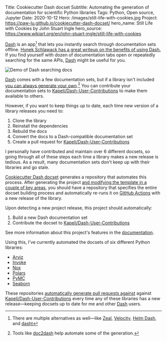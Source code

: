 Title: Cookiecutter Dash docset
Subtitle: Automating the generation of documentation for scientific Python libraries
Tags: Python, Open source, Jupyter
Date: 2020-10-12
Hero: /images/still-life-with-cookies.jpg
Project: https://paw-lu.github.io/cookiecutter-dash-docset/
hero_name: Still Life with Cookies by John Stuart Ingle
hero_source: https://www.wikiart.org/en/john-stuart-ingle/still-life-with-cookies

[Dash] is an app[^1] that lets you instantly search through documentation sets offline.
[Hynek Schlawack has a great writeup on the benefits of using Dash.](https://hynek.me/articles/productive-fruit-fly-programmer/)
If you find yourself
with dozen of documentation tabs open
or repeatedly searching for the same APIs,
[Dash] might be useful for you.

![Demo of Dash searching docs]({static}/images/dash_demo.gif)

[Dash] comes with a few documentation sets,
but if a library isn't included
[you can always generate your own](https://kapeli.com/docsets).[^2]
You can contribute your documentation sets to [Kapeli/Dash-User-Contributions]
to make them available to others.

However,
if you want to keep things up to date,
each time new version of a library releases
you need to:

1. Clone the library
2. Reinstall the dependencies
3. Rebuild the docs
4. Convert the docs to a Dash-compatible documentation set
5. Create a pull request for [Kapeli/Dash-User-Contributions]

I personally have contributed and maintain over 6 different docsets,
so going through all of these steps
each time a library makes a new release is tedious.
As a result,
many documentation sets don't keep up with their libraries
and go stale.

[Cookiecutter Dash docset](https://paw-lu.github.io/cookiecutter-dash-docset/)
generates a repository that automates this process.
After generating the project
[and modifying the template in a couple of key areas](https://paw-lu.github.io/cookiecutter-dash-docset/modifying_the_project/),
you should have a repository that specifies the entire docset building process
and automatically re-runs it on [GitHub Actions] with a new release of the library.

Upon detecting a new project release,
this project should automatically:

1. Build a new Dash documentation set
2. Contribute the docset to [Kapeli/Dash-User-Contributions]

See more information
about this project's features
in the [documentation](https://paw-lu.github.io/cookiecutter-dash-docset/how_it_works/).

Using this,
I've currently automated the docsets of six different Python libraries:

- [Arviz](https://github.com/paw-lu/arviz-dash-docset/commit/58e0b9d47328290ef31fb6446bee8a48004670af)
- [Invoke](https://github.com/paw-lu/invoke-dash-docset/commit/6117c119c3f18f1d946110d53f14758fb619735e)
- [Nox](https://github.com/paw-lu/nox-dash-docset/commit/fb1d3cbfb9c4c6b7cdeda53939d171f7ca65952d)
- [Polars](https://github.com/paw-lu/polars-dash-docset/commit/19031411a8eb295eb5fd78d08ffbff1d60b42a13)
- [PyMC](https://github.com/paw-lu/pymc-dash-docset/commit/10969a24d57a2f236cf76f27ba3d8ac02dc001d8)
- [Seaborn](https://github.com/paw-lu/seaborn-dash-docset)

These repositories [automatically generate pull requests against](https://github.com/Kapeli/Dash-User-Contributions/pulls?q=is%3Apr+author%3A%40me+is%3Aclosed) against [Kapeli/Dash-User-Contributions]
every time any of these libraries has a new release—keeping
docsets up to date for me and other [Dash] users.

[^1]:
    There are multiple alternatives as well—like
    [Zeal](https://zealdocs.org/),
    [Velocity](https://velocity.silverlakesoftware.com/),
    [Helm Dash](https://github.com/dash-docs-el/helm-dash),
    and [dasht](https://github.com/sunaku/dasht)

[^2]: Tools like [doc2dash] help automate some of the generation.

[cookiecutter]: https://github.com/cookiecutter/cookiecutter
[dash]: https://kapeli.com/dash
[doc2dash]: https://doc2dash.readthedocs.io/en/stable
[github actions]: https://github.com/features/actions
[kapeli/dash-user-contributions]: https://github.com/Kapeli/Dash-User-Contributions
